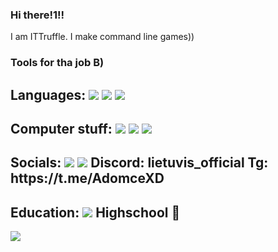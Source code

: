 ### Hi there!1!!

I am ITTruffle. I make command line games))

### Tools for tha job B)
<p>
  <h2>Languages:
      <img src="https://img.shields.io/badge/C%2B%2B-00599C?style=for-the-badge&logo=c%2B%2B&logoColor=white" />
      <img src="https://img.shields.io/badge/C-00599C?style=for-the-badge&logo=c&logoColor=white" />
      <img src="https://img.shields.io/badge/GNU%20Bash-4EAA25?style=for-the-badge&logo=GNU%20Bash&logoColor=white" /> 
  </h2>
  <h2>Computer stuff:
  <img src="https://img.shields.io/badge/Arch_Linux-1793D1?style=for-the-badge&logo=arch-linux&logoColor=white" />
  <img src="https://img.shields.io/badge/VIM-%2311AB00.svg?&style=for-the-badge&logo=vim&logoColor=white" />
  <img src="https://img.shields.io/badge/alacritty-F46D01?style=for-the-badge&logo=alacritty&logoColor=white" />
  </h2>
  <h2>Socials:
  <img src="https://img.shields.io/badge/Telegram-2CA5E0?style=for-the-badge&logo=telegram&logoColor=white" />
  <img src="https://img.shields.io/badge/Discord-5865F2?style=for-the-badge&logo=discord&logoColor=white" />
    Discord: lietuvis_official
    Tg: https://t.me/AdomceXD
  </h2>
  <h2>Education:
  <img src="https://img.shields.io/badge/W3Schools-04AA6D?style=for-the-badge&logo=W3Schools&logoColor=white" />
    Highschool 📖
    
  </h2>
</p>
<img align="left" src="https://github-readme-stats.vercel.app/api?username=ITTruffle&show_icons=true&theme=tokyonight" />
